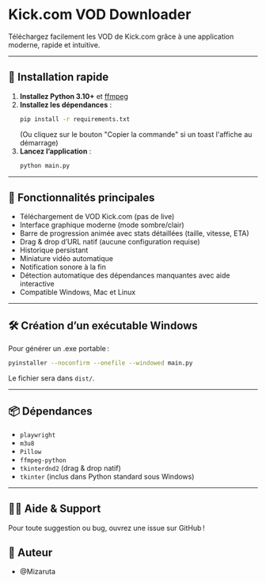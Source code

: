 # Kick.com VOD Downloader

Téléchargez facilement les VOD de Kick.com grâce à une application moderne, rapide et intuitive.

---

## 🚀 Installation rapide

1. **Installez Python 3.10+** et [ffmpeg](https://ffmpeg.org/download.html)
2. **Installez les dépendances** :
   ```sh
   pip install -r requirements.txt
   ```
   (Ou cliquez sur le bouton "Copier la commande" si un toast l'affiche au démarrage)
3. **Lancez l’application** :
   ```sh
   python main.py
   ```

---

## 🎯 Fonctionnalités principales
- Téléchargement de VOD Kick.com (pas de live)
- Interface graphique moderne (mode sombre/clair)
- Barre de progression animée avec stats détaillées (taille, vitesse, ETA)
- Drag & drop d’URL natif (aucune configuration requise)
- Historique persistant
- Miniature vidéo automatique
- Notification sonore à la fin
- Détection automatique des dépendances manquantes avec aide interactive
- Compatible Windows, Mac et Linux

---

## 🛠️ Création d’un exécutable Windows

Pour générer un .exe portable :
```sh
pyinstaller --noconfirm --onefile --windowed main.py
```
Le fichier sera dans `dist/`.

---

## 📦 Dépendances
- `playwright`
- `m3u8`
- `Pillow`
- `ffmpeg-python`
- `tkinterdnd2` (drag & drop natif)
- `tkinter` (inclus dans Python standard sous Windows)

---

## 🙋‍♂️ Aide & Support
Pour toute suggestion ou bug, ouvrez une issue sur GitHub !

## 👤 Auteur
- @Mizaruta
